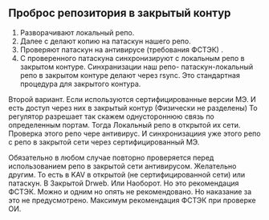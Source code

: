
## Проброс репозитория в закрытый контур

1) Разворачивают локальный репо. 
2) Далее с делают копию на патаскун нашего репо. 
3) Проверяют патаскун на антивирусе (требования ФСТЭК) . 
4) С проверенного патаскуна синхронизируют с локальным репо  в закрытом контуре. 
Синхранизации наш репо- патаскун-локальный репо в закрытом контуре делают через rsync. Это стандартная процедура для закрытого контура.

Второй вариант. Если используются сертифицированные версии МЭ. И есть доступ через них в закрытый контур (Физически не разделены) То регулятор разрешает так скажем однустороннюю связь по определенным портам. Тогда Локальный репо в открытой их сети. Проверка этого репо чере антивирус. И синхронизациия уже этого репо с репо в закрытой сети через сертифицированный МЭ.

Обязательно в любом случае повторно проверяется перед использованием репо в закрытой сети антивирусом. Желательно другим. То есть в KAV в открытой (не сертифицированной сети) или патаскун. В Закрытой Drweb. Или Наоборот. Но это рекомендация ФСТЭК. Можно и одним но опять не рекомендовано. Но наказание за это не предусмотрено. Максимум рекомендация ФСТЭК при проверке ОИ.